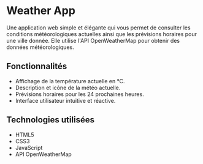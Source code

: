 # Weather App

Une application web simple et élégante qui vous permet de consulter les conditions météorologiques actuelles 
ainsi que les prévisions horaires pour une ville donnée.
Elle utilise l'API OpenWeatherMap pour obtenir des données météorologiques.

## Fonctionnalités

- Affichage de la température actuelle en °C.
- Description et icône de la météo actuelle.
- Prévisions horaires pour les 24 prochaines heures.
- Interface utilisateur intuitive et réactive.

## Technologies utilisées

- HTML5  
- CSS3  
- JavaScript  
- API OpenWeatherMap

